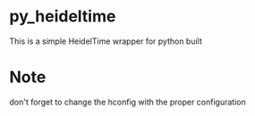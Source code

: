 # py_heideltime
This is a simple HeidelTime wrapper for python built


# Note
don't forget to change the hconfig with the proper configuration 

